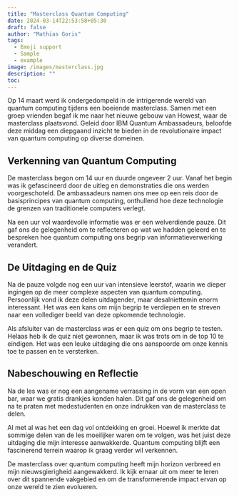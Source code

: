 ```yaml
---
title: "Masterclass Quantum Computing"
date: 2024-03-14T22:53:58+05:30
draft: false
author: "Mathias Goris"
tags:
  - Emoji support
  - Sample
  - example
image: /images/masterclass.jpg
description: ""
toc: 
---
```


Op 14 maart werd ik ondergedompeld in de intrigerende wereld van quantum computing tijdens een boeiende masterclass. Samen met een groep vrienden begaf ik me naar het nieuwe gebouw van Howest, waar de masterclass plaatsvond. Geleid door IBM Quantum Ambassadeurs, beloofde deze middag een diepgaand inzicht te bieden in de revolutionaire impact van quantum computing op diverse domeinen.

## Verkenning van Quantum Computing
De masterclass begon om 14 uur en duurde ongeveer 2 uur. Vanaf het begin was ik gefascineerd door de uitleg en demonstraties die ons werden voorgeschoteld. De ambassadeurs namen ons mee op een reis door de basisprincipes van quantum computing, onthullend hoe deze technologie de grenzen van traditionele computers verlegt.

Na een uur vol waardevolle informatie was er een welverdiende pauze. Dit gaf ons de gelegenheid om te reflecteren op wat we hadden geleerd en te bespreken hoe quantum computing ons begrip van informatieverwerking verandert.

## De Uitdaging en de Quiz
Na de pauze volgde nog een uur van intensieve leerstof, waarin we dieper ingingen op de meer complexe aspecten van quantum computing. Persoonlijk vond ik deze delen uitdagender, maar desalniettemin enorm interessant. Het was een kans om mijn begrip te verdiepen en te streven naar een vollediger beeld van deze opkomende technologie.

Als afsluiter van de masterclass was er een quiz om ons begrip te testen. Helaas heb ik de quiz niet gewonnen, maar ik was trots om in de top 10 te eindigen. Het was een leuke uitdaging die ons aanspoorde om onze kennis toe te passen en te versterken.

## Nabeschouwing en Reflectie
Na de les was er nog een aangename verrassing in de vorm van een open bar, waar we gratis drankjes konden halen. Dit gaf ons de gelegenheid om na te praten met medestudenten en onze indrukken van de masterclass te delen.

Al met al was het een dag vol ontdekking en groei. Hoewel ik merkte dat sommige delen van de les moeilijker waren om te volgen, was het juist deze uitdaging die mijn interesse aanwakkerde. Quantum computing blijft een fascinerend terrein waarop ik graag verder wil verkennen.

De masterclass over quantum computing heeft mijn horizon verbreed en mijn nieuwsgierigheid aangewakkerd. Ik kijk ernaar uit om meer te leren over dit spannende vakgebied en om de transformerende impact ervan op onze wereld te zien evolueren.